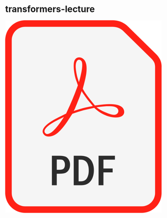 # transformers-lecture

[![Download the lecture as a PDF](pdf.svg)](https://github.com/parsiad/transformers-lecture/releases/latest/download/transformers-lecture.pdf)
